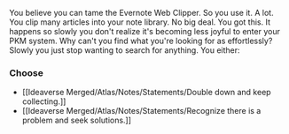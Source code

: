 You believe you can tame the Evernote Web Clipper. So you use it. A lot. You clip many articles into your note library. No big deal. You got this. It happens so slowly you don't realize it's becoming less joyful to enter your PKM system. Why can't you find what you're looking for as effortlessly? Slowly you just stop wanting to search for anything. You either:

### Choose
- [[Ideaverse Merged/Atlas/Notes/Statements/Double down and keep collecting.]]
- [[Ideaverse Merged/Atlas/Notes/Statements/Recognize there is a problem and seek solutions.]] 
